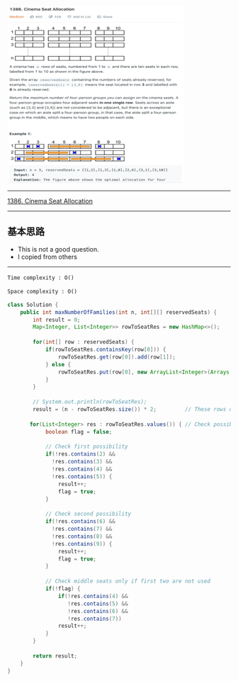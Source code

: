 <img src="2022-11-12-23-41-59.png" width="400" height="400"/>

___
[1386. Cinema Seat Allocation](https://leetcode.com/problems/cinema-seat-allocation/)
___


## 基本思路
* This is not a good question.
* I copied from others

___

`Time complexity : O()`

`Space complexity : O()`
```java
class Solution {
    public int maxNumberOfFamilies(int n, int[][] reservedSeats) { 
        int result = 0;
        Map<Integer, List<Integer>> rowToSeatRes = new HashMap<>();
        
        for(int[] row : reservedSeats) {
            if(rowToSeatRes.containsKey(row[0])) {
                rowToSeatRes.get(row[0]).add(row[1]);
            } else {
                rowToSeatRes.put(row[0], new ArrayList<Integer>(Arrays.asList(row[1])));
            }
        }
		
        // System.out.println(rowToSeatRes);
        result = (n - rowToSeatRes.size()) * 2;         // These rows do not contain any reservations
        
       for(List<Integer> res : rowToSeatRes.values()) { // Check possible family seating in each row 
            boolean flag = false;
            
			// Check first possibility
            if(!res.contains(2) &&
              !res.contains(3) &&
              !res.contains(4) &&
              !res.contains(5)) {
                result++;
                flag = true;
            }
            
            // Check second possibility
            if(!res.contains(6) &&
              !res.contains(7) &&
              !res.contains(8) &&
              !res.contains(9)) {
                result++;
                flag = true;
            }
            
            // Check middle seats only if first two are not used
            if(!flag) {
                if(!res.contains(4) &&
                   !res.contains(5) &&
                   !res.contains(6) &&
                   !res.contains(7))
                result++;
            }
        }
        
        return result;
    }
}
```